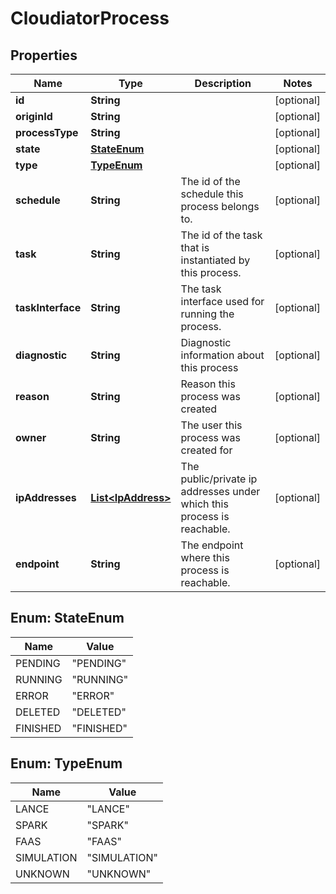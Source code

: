 

# CloudiatorProcess

## Properties

Name | Type | Description | Notes
------------ | ------------- | ------------- | -------------
**id** | **String** |  |  [optional]
**originId** | **String** |  |  [optional]
**processType** | **String** |  |  [optional]
**state** | [**StateEnum**](#StateEnum) |  |  [optional]
**type** | [**TypeEnum**](#TypeEnum) |  |  [optional]
**schedule** | **String** | The id of the schedule this process belongs to. |  [optional]
**task** | **String** | The id of the task that is instantiated by this process. |  [optional]
**taskInterface** | **String** | The task interface used for running the process. |  [optional]
**diagnostic** | **String** | Diagnostic information about this process |  [optional]
**reason** | **String** | Reason this process was created |  [optional]
**owner** | **String** | The user this process was created for |  [optional]
**ipAddresses** | [**List&lt;IpAddress&gt;**](IpAddress.md) | The public/private ip addresses under which this process is reachable.  |  [optional]
**endpoint** | **String** | The endpoint where this process is reachable.  |  [optional]



## Enum: StateEnum

Name | Value
---- | -----
PENDING | &quot;PENDING&quot;
RUNNING | &quot;RUNNING&quot;
ERROR | &quot;ERROR&quot;
DELETED | &quot;DELETED&quot;
FINISHED | &quot;FINISHED&quot;



## Enum: TypeEnum

Name | Value
---- | -----
LANCE | &quot;LANCE&quot;
SPARK | &quot;SPARK&quot;
FAAS | &quot;FAAS&quot;
SIMULATION | &quot;SIMULATION&quot;
UNKNOWN | &quot;UNKNOWN&quot;



